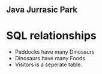 ## Java Jurrasic Park

# SQL relationships

- Paddocks have many Dinosaurs
- Dinosaurs have many Foods
- Visitors is a seperate table.

